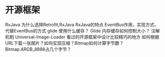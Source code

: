 # 开源框架
RxJava
为什么选择Retrofit,RxJava
RxJava的特点
EventBus作用，实现方式，代替EventBus的方式
glide 使用什么缓存？
Glide 内存缓存如何控制大小？
注解机制
Universal-Image-Loader
看过的开源框架中设计比较精巧的地方
如何根据URL下载一张图片？如何实现压缩？Bitmap如何计算字节数？Bitmap.ARGB_8888占几个字节？
